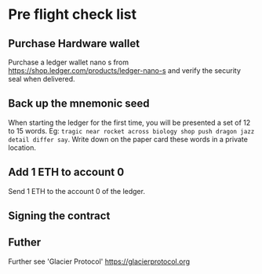 # Pre flight check list

## Purchase Hardware wallet
Purchase a ledger wallet nano s from https://shop.ledger.com/products/ledger-nano-s and verify the security seal when delivered.

## Back up the mnemonic seed
When starting the ledger for the first time, you will be presented a set of 12 to 15 words.  Eg: `tragic near rocket across biology shop push dragon jazz detail differ say`.  Write down on the paper card these words in a private location.  

## Add 1 ETH to account 0
Send 1 ETH to the account 0 of the ledger.

## Signing the contract

## Futher
Further see 'Glacier Protocol' https://glacierprotocol.org
